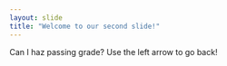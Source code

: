 ```yaml
---
layout: slide
title: "Welcome to our second slide!"
---
```

Can I haz passing grade?
Use the left arrow to go back!
